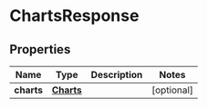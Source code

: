 
# ChartsResponse

## Properties
Name | Type | Description | Notes
------------ | ------------- | ------------- | -------------
**charts** | [**Charts**](Charts.md) |  |  [optional]



